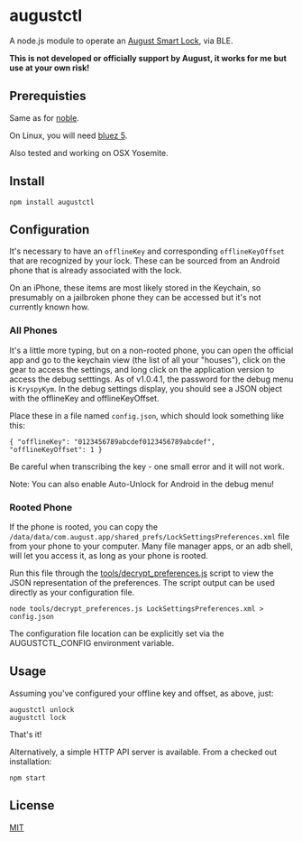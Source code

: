 augustctl
=========

A node.js module to operate an [August Smart Lock](http://www.august.com/), via BLE.

**This is not developed or officially support by August, it works for me but use at your own risk!**

## Prerequisties

Same as for [noble](https://github.com/sandeepmistry/noble).

On Linux, you will need [bluez 5](http://www.bluez.org/).

Also tested and working on OSX Yosemite.

## Install

	npm install augustctl

## Configuration

It's necessary to have an `offlineKey` and corresponding `offlineKeyOffset` that are recognized by your lock.  These can be sourced from an Android phone that is already associated with the lock.

On an iPhone, these items are most likely stored in the Keychain, so presumably on a jailbroken phone they can be accessed but it's not currently known how.

### All Phones

It's a little more typing, but on a non-rooted phone, you can open the official app and go to the keychain view (the list of all your "houses"), click on the gear to access the settings, and long click on the application version to access the debug setttings.  As of v1.0.4.1, the password for the debug menu is `KryspyKym`.  In the debug settings display, you should see a JSON object with the offlineKey and offlineKeyOffset.

Place these in a file named `config.json`, which should look something like this:

    { "offlineKey": "0123456789abcdef0123456789abcdef", "offlineKeyOffset": 1 }

Be careful when transcribing the key - one small error and it will not work.

Note: You can also enable Auto-Unlock for Android in the debug menu!

### Rooted Phone

If the phone is rooted, you can copy the `/data/data/com.august.app/shared_prefs/LockSettingsPreferences.xml` file from your phone to your computer.  Many file manager apps, or an adb shell, will let you access it, as long as your phone is rooted.

Run this file through the [tools/decrypt_preferences.js](tools/decrypt_preferences.js) script to view the JSON representation of the preferences.  The script output can be used directly as your configuration file.

    node tools/decrypt_preferences.js LockSettingsPreferences.xml > config.json

The configuration file location can be explicitly set via the AUGUSTCTL_CONFIG environment variable.

## Usage

Assuming you've configured your offline key and offset, as above, just:

	augustctl unlock
	augustctl lock

That's it!

Alternatively, a simple HTTP API server is available.  From a checked out installation:

    npm start

## License

[MIT](LICENSE)
